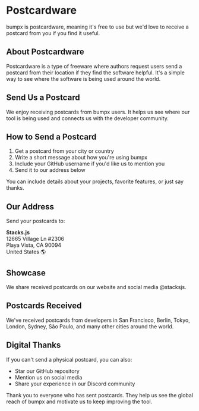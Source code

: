 # Postcardware

bumpx is postcardware, meaning it's free to use but we'd love to receive a postcard from you if you find it useful.

## About Postcardware

Postcardware is a type of freeware where authors request users send a postcard from their location if they find the software helpful. It's a simple way to see where the software is being used around the world.

## Send Us a Postcard

We enjoy receiving postcards from bumpx users. It helps us see where our tool is being used and connects us with the developer community.

## How to Send a Postcard

1. Get a postcard from your city or country
2. Write a short message about how you're using bumpx
3. Include your GitHub username if you'd like us to mention you
4. Send it to our address below

You can include details about your projects, favorite features, or just say thanks.

## Our Address

Send your postcards to:

**Stacks.js**  
12665 Village Ln #2306  
Playa Vista, CA 90094  
United States 🌎

## Showcase

We share received postcards on our website and social media @stacksjs.

## Postcards Received

We've received postcards from developers in San Francisco, Berlin, Tokyo, London, Sydney, São Paulo, and many other cities around the world.

## Digital Thanks

If you can't send a physical postcard, you can also:

- Star our GitHub repository
- Mention us on social media
- Share your experience in our Discord community

Thank you to everyone who has sent postcards. They help us see the global reach of bumpx and motivate us to keep improving the tool.
